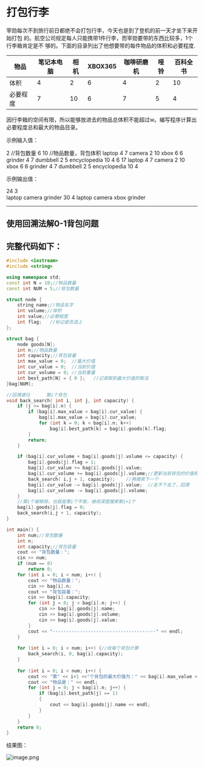 # 打包行李

宰勋每次不到旅行前日都绝不会打包行李，今天也是到了登机的前一天才坐下来开始打包 的。航空公司规定每人只能携带1件行李，而宰勋要带的东西比较多，1个行李箱肯定是不 够的。下面的目录列出了他想要带的每件物品的体积和必要程度.

| 物品     | 笔记本电脑 | 相机 | XBOX365 | 咖啡研磨机 | 哑铃 | 百科全书 |
|----------|------------|------|---------|------------|------|----------|
| 体积     | 4          | 2    | 6       | 4          | 2    | 10       |
| 必要程度 | 7          | 10   | 6       | 7          | 5    | 4        |

因行李箱的空间有限，所以能够放进去的物品总体积不能超过w。编写程序计算出必要程度总和最大的物品目录。

示例输入值：

2		//背包数量
6 10		//物品数量，背包体积 
laptop 4 7
camera 2 10
xbox 6 6
grinder 4 7
dumbbell 2 5
encyclopedia 10 4
6 17
laptop 4 7
camera 2 10
xbox 6 6
grinder 4 7
dumbbell 2 5
encyclopedia 10 4

示例输出值：

24 3		
laptop
camera
grinder
30 4
laptop
camera
xbox
grinder

---

## **使用回溯法解0-1背包问题**

## 完整代码如下：

```c++
#include <iostream>
#include <string>

using namespace std;
const int N = 10;//物品数量
const int NUM = 5;//背包数量

struct node {
	string name;//物品名字
	int volume;//体积
	int value;//必需程度
	int flag;	//标记是否选上
};

struct bag {
	node goods[N];
	int n;//物品数量
	int capacity;//背包容量
	int max_value = 0;	//最大价值
	int cur_value = 0;	//当前价值
	int cur_volume = 0;	//当前重量
	int best_path[N] = { 0 };	//记录取到最大价值的取法
}bag[NUM];

//回溯递归		第i个背包	
void back_search( int i, int j, int capacity) {
	if (j >= bag[i].n) {
		if (bag[i].max_value < bag[i].cur_value) {
			bag[i].max_value = bag[i].cur_value;
			for (int k = 0; k < bag[i].n; k++)
				bag[i].best_path[k] = bag[i].goods[k].flag;
		}
		return;
	}

	if (bag[i].cur_volume + bag[i].goods[j].volume <= capacity) {
		bag[i].goods[j].flag = 1;
		bag[i].cur_value += bag[i].goods[j].value;
		bag[i].cur_volume += bag[i].goods[j].volume;//更新当前背包的价值和重量
		back_search( i,j + 1, capacity);	//再搜索下一个
		bag[i].cur_value -= bag[i].goods[j].value;	//走不下去了，回溯
		bag[i].cur_volume -= bag[i].goods[j].volume;
	}
	//第i个被移除，也就是第i个不取，继续深度搜索第i+1个
	bag[i].goods[j].flag = 0;
	back_search(i,j + 1, capacity);
}

int main() {
	int num;//背包数量
	int n;
	int capacity;//背包容量
	cout << "背包数量：";
	cin >> num;
	if (num == 0)
		return 0;
	for (int i = 0; i < num; i++) {
		cout << "物品数量：";
		cin >> bag[i].n;
		cout << "背包容量：";
		cin >> bag[i].capacity;
		for (int j = 0; j < bag[i].n; j++) {
			cin >> bag[i].goods[j].name;
			cin >> bag[i].goods[j].volume;
			cin >> bag[i].goods[j].value;
		}
		cout << "--------------------------------------" << endl;
	}
	
	for (int i = 0; i < num; i++) {//给每个背包计算
		back_search(i, 0, bag[i].capacity);
	}
	
	for (int i = 0; i < num; i++) {
		cout << "第" << i+1 <<"个背包的最大价值为：" << bag[i].max_value << endl;
		cout << "物品是：" << endl;
		for (int j = 0; j < bag[i].n; j++) {
			if (bag[i].best_path[j] == 1)
			{
				cout << bag[i].goods[j].name << endl;
			}
		}
	}
	return 0;
}

```

结果图：

![image.png](https://upload-images.jianshu.io/upload_images/17431817-d1d73e47c4911d27.png?imageMogr2/auto-orient/strip%7CimageView2/2/w/1240)

